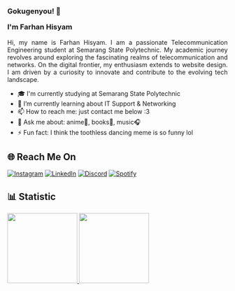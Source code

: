 <!--
**farhanhisyam/farhanhisyam** is a ✨ _special_ ✨ repository because its `README.md` (this file) appears on your GitHub profile.

Here are some ideas to get you started:

- 🔭 I’m currently working on ...
- 🌱 I’m currently learning ...
- 👯 I’m looking to collaborate on ...
- 🤔 I’m looking for help with ...
- 💬 Ask me about ...
- 📫 How to reach me: ...
- 😄 Pronouns: ...
- ⚡ Fun fact: ...
-->

<h3>Gokugenyou! 👋
  
I'm Farhan Hisyam</h3>

<p align="justify">Hi, my name is Farhan Hisyam. I am a passionate Telecommunication Engineering student at Semarang State Polytechnic. My academic journey revolves around exploring the fascinating realms of telecommunication and networks. On the digital frontier, my enthusiasm extends to website design. I am driven by a curiosity to innovate and contribute to the evolving tech landscape. 
  
- 🎓 I'm currently studying at Semarang State Polytechnic
- 🔬 I’m currently learning about IT Support & Networking
- 📫 How to reach me: just contact me below :3
- 💬 Ask me about: anime🍙, books📖, music🎧
- ⚡ Fun fact: I think the toothless dancing meme is so funny lol

## 🌐 Reach Me On
[![Instagram](https://img.shields.io/badge/Instagram-farhanhisyam_-purple?style=flat&logo=instagram)](https://www.instagram.com/farhanhisyam_/)
[![LinkedIn](https://img.shields.io/badge/LinkedIn-farhanhisyam-blue?style=flat&logo=linkedin)](https://www.linkedin.com/in/farhan-hisyam-8bb888272/)
[![Discord](https://img.shields.io/badge/Discord-lemon_soda-blue?style=flat&logo=discord)](https://www.discordapp.com/users/454715045004181508)
[![Spotify](https://img.shields.io/badge/Spotify-hanie_mustard-green?style=flat&logo=spotify)](https://open.spotify.com/user/31d3r4satfxwpkbuvzzsmmym7woe?si=QzRlzg-oTf6D-LndDoNCyw)

## 📊 Statistic
<p align="left">
<a href="https://github.com/farhanhisyam">
  <img height="160em" src="https://github-readme-stats-eight-theta.vercel.app/api?username=farhanhisyam&show_icons=true&theme=algolia&include_all_commits=true&count_private=true"/>
  <img height="160em" src="https://github-readme-stats-eight-theta.vercel.app/api/top-langs/?username=farhanhisyam&layout=compact&langs_count=8&theme=algolia"/>
</a>
</p>

